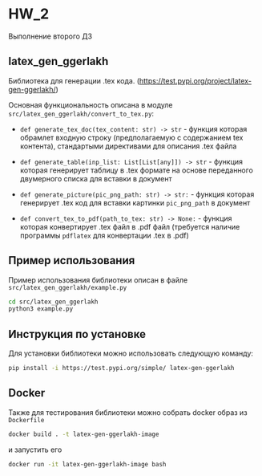# HW_2

Выполнение второго ДЗ

## latex_gen_ggerlakh

Библиотека для генерации .tex кода. (https://test.pypi.org/project/latex-gen-ggerlakh/)  

Основная функциональность описана в модуле `src/latex_gen_ggerlakh/convert_to_tex.py`:

- `def generate_tex_doc(tex_content: str) -> str` - функция которая обрамлет входную строку (предполагаемую с содержанием tex контента), стандартыми директивами для описания .tex файла

- `def generate_table(inp_list: List[List[any]]) -> str` - функция которая генерирует таблицу в .tex формате на основе переданного двумерного списка для вставки в документ

- `def generate_picture(pic_png_path: str) -> str:` - функция которая генерирует .tex код для вставки картинки `pic_png_path` в документ

- `def convert_tex_to_pdf(path_to_tex: str) -> None:` - функция которая конвертирует .tex файл в .pdf файл (требуется наличие программы `pdflatex` для конвертации .tex в .pdf)


## Пример использования

Пример использования библиотеки описан в файле `src/latex_gen_ggerlakh/example.py`

```bash
cd src/latex_gen_ggerlakh
python3 example.py 
```

## Инструкция по установке

Для установки библиотеки можно использовать следующую команду:
```bash
pip install -i https://test.pypi.org/simple/ latex-gen-ggerlakh
```

## Docker

Также для тестирования библиотеки можно собрать docker образ из `Dockerfile`

```bash
docker build . -t latex-gen-ggerlakh-image 
```

и запустить его

```bash
docker run -it latex-gen-ggerlakh-image bash
```